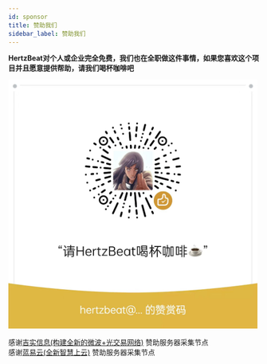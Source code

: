 ```yaml
---
id: sponsor  
title: 赞助我们    
sidebar_label: 赞助我们
---
```


**HertzBeat对个人或企业完全免费，我们也在全职做这件事情，如果您喜欢这个项目并且愿意提供帮助，请我们喝杯咖啡吧**

<img alt="planet" src="/img/docs/pay.png" width="500"/>

感谢[吉实信息(构建全新的微波+光交易网络)](https://www.flarespeed.com) 赞助服务器采集节点      
感谢[蓝易云(全新智慧上云)](https://www.tsyvps.com/aff/BZBEGYLX) 赞助服务器采集节点

